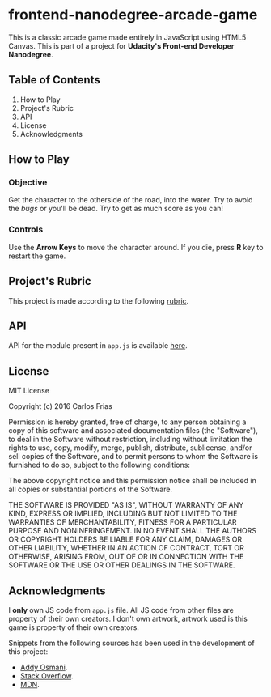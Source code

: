 frontend-nanodegree-arcade-game
===============================

This is a classic arcade game made entirely in JavaScript using HTML5 Canvas. This is part of a project for __Udacity's Front-end Developer Nanodegree__.

## Table of Contents

1. How to Play
2. Project's Rubric
3. API
4. License
5. Acknowledgments

## How to Play

### Objective

Get the character to the otherside of the road, into the water. Try to avoid the _bugs_ or you'll be dead. Try to get as much score as you can!

### Controls

Use the __Arrow Keys__ to move the character around. If you die, press __R__ key to restart the game.

## Project's Rubric
This project is made according to the following [rubric](https://review.udacity.com/#!/projects/2696458597/rubric).

## API
API for the module present in `app.js` is available [here](./API/index.html).

## License

MIT License

Copyright (c) 2016 Carlos Frias

Permission is hereby granted, free of charge, to any person obtaining a copy
of this software and associated documentation files (the "Software"), to deal
in the Software without restriction, including without limitation the rights
to use, copy, modify, merge, publish, distribute, sublicense, and/or sell
copies of the Software, and to permit persons to whom the Software is
furnished to do so, subject to the following conditions:

The above copyright notice and this permission notice shall be included in all
copies or substantial portions of the Software.

THE SOFTWARE IS PROVIDED "AS IS", WITHOUT WARRANTY OF ANY KIND, EXPRESS OR
IMPLIED, INCLUDING BUT NOT LIMITED TO THE WARRANTIES OF MERCHANTABILITY,
FITNESS FOR A PARTICULAR PURPOSE AND NONINFRINGEMENT. IN NO EVENT SHALL THE
AUTHORS OR COPYRIGHT HOLDERS BE LIABLE FOR ANY CLAIM, DAMAGES OR OTHER
LIABILITY, WHETHER IN AN ACTION OF CONTRACT, TORT OR OTHERWISE, ARISING FROM,
OUT OF OR IN CONNECTION WITH THE SOFTWARE OR THE USE OR OTHER DEALINGS IN THE
SOFTWARE.

## Acknowledgments

I __only__ own JS code from `app.js` file. All JS code from other files are property of their own creators.
I don't own artwork, artwork used is this game is property of their own creators.

Snippets from the following sources has been used in the development of this project:
- [Addy Osmani](addyosmani.com/resources/essentialjsdesignpatterns/book/#singletonpatternjavascript).
- [Stack Overflow](stackoverflow.com/questions/20846944/check-if-two-items-overlap-on-a-canvas-using-javascript).
- [MDN](developer.mozilla.org/en-US/docs/Web/JavaScript/Reference/Global_Objects/Math/random).
